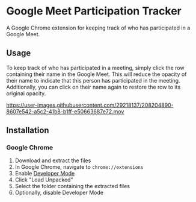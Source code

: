 # Google Meet Participation Tracker

A Google Chrome extension for keeping track of who has participated in a Google Meet.

## Usage
To keep track of who has participated in a meeting, simply click the row containing their name in the Google Meet. This will reduce the opacity of their name to indicate that this person has participated in the meeting. Additionally, you can click on their name again to restore the row to its original opacity.

https://user-images.githubusercontent.com/29218137/208204890-8607e542-a5c2-41b8-b1ff-e50663687e72.mov


## Installation

### Google Chrome
1. Download and extract the files
1. In Google Chrome, navigate to `chrome://extensions`
1. Enable [Developer Mode](https://developer.chrome.com/docs/extensions/mv3/faq/#faq-dev-01)
1. Click "Load Unpacked"
1. Select the folder containing the extracted files
1. Optionally, disable Developer Mode
